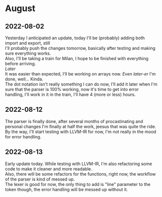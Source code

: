 # August

## 2022-08-02

Yesterday I anticipated an update, today I'll be (probably) adding both import and export, still  
I'll probably push the changes tomorrow, basically after testing and making sure everything works.  
Also, I'll be taking a train for Milan, I hope to be finished with everything before arriving.  
*Later*  
It was easier than expected, I'll be working on arrays now.
*Even later-er*
I'm done, well... Kinda.  
The dot notation isn't really something I can do now, I'll add it later when I'm sure that the parser   is 100% working, now it's time to get into error handling, I'll work in it in the train, I'll have 4 (more or less) hours.

## 2022-08-12

The parser is finally done, after several months of procastinating and personal changes I'm finally at half the work, jeesus that was quite the ride.  
By the way, I'll start testing with LLVM-IR for now, I'm not really in the mood for error handling.

## 2022-08-13

Early update today. While testing with LLVM-IR, I'm also refactoring some code to make it cleaner and more readable.  
Also, there will be some refactors for the functions, right now, the workflow of the parser is kind of messed up.  
The lexer is good for now, the only thing to add is "line" parameter to the token though, the error handling will be messed up without it.
